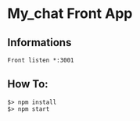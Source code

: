 # My_chat Front App

## Informations

    Front listen *:3001

## How To:
    $> npm install
    $> npm start

